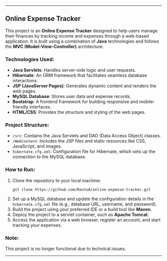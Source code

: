 
---

## Online Expense Tracker

This project is an **Online Expense Tracker** designed to help users manage their finances by tracking income and expenses through a web-based application. It is built using a combination of **Java** technologies and follows the **MVC (Model-View-Controller)** architecture.

### Technologies Used:
- **Java Servlets**: Handles server-side logic and user requests.
- **Hibernate**: An ORM framework that facilitates seamless database interactions.
- **JSP (JavaServer Pages)**: Generates dynamic content and renders the web pages.
- **MySQL Database**: Stores user data and expense records.
- **Bootstrap**: A frontend framework for building responsive and mobile-friendly interfaces.
- **HTML/CSS**: Provides the structure and styling of the web pages.

### Project Structure:
- `/src`: Contains the Java Servlets and DAO (Data Access Object) classes.
- `/WebContent`: Includes the JSP files and static resources like CSS, JavaScript, and images.
- `hibernate.cfg.xml`: Configuration file for Hibernate, which sets up the connection to the MySQL database.

### How to Run:
1. Clone the repository to your local machine:
   ```
   git clone https://github.com/RautuA/online-expense-tracker.git
   ```
2. Set up a MySQL database and update the configuration details in the `hibernate.cfg.xml` file (e.g., database URL, username, and password).
3. Build the project using your preferred IDE or a build tool like **Maven**.
4. Deploy the project to a servlet container, such as **Apache Tomcat**.
5. Access the application via a web browser, register an account, and start tracking your expenses.

### Note:
This project is no longer functional due to technical issues.

---
